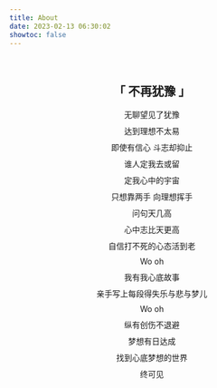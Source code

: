 ```yaml
---
title: About
date: 2023-02-13 06:30:02
showtoc: false
---
```


<!--

<style>
.about_horizontal_arrangement{
display:flex;
gap: 20px;
}

.about_under_line_gap{
padding-bottom: 7px; 
border-bottom: 1px solid gray; 
}
</style>

</br>

<div class="about_horizontal_arrangement">
  <div>
    <img src="https://raw.githubusercontent.com/HCY-ASLEEP/picture-bed/main/picture-bed/transparent.svg" style="width:100%">
  </div>
  <div>
    <img src="https://raw.githubusercontent.com/HCY-ASLEEP/picture-bed/main/picture-bed/transparent.svg" style="width:100%">
  </div>
  <div>
    <img src="https://raw.githubusercontent.com/HCY-ASLEEP/picture-bed/main/picture-bed/linux.svg" style="width:100%">
  </div>
  <div>
    <img src="https://raw.githubusercontent.com/HCY-ASLEEP/picture-bed/main/picture-bed/transparent.svg" style="width:100%">
  </div>
  <div>
    <img src="https://raw.githubusercontent.com/HCY-ASLEEP/picture-bed/main/picture-bed/transparent.svg" style="width:100%">
  </div>
</div>

<br/>

<h3 align="center"><span class="about_under_line_gap">「不再犹豫」</span></h3>

-->

</br>

<h2 align="center">「 不再犹豫 」</h2>
<center style="margin-top: 9px">无聊望见了犹豫</center>
<center style="margin-top: 9px">达到理想不太易</center>
<center style="margin-top: 9px">即使有信心 斗志却抑止</center>
<center style="margin-top: 9px">谁人定我去或留</center>
<center style="margin-top: 9px">定我心中的宇宙</center>
<center style="margin-top: 9px">只想靠两手 向理想挥手</span></center>
<center style="margin-top: 9px">问句天几高</center>
<center style="margin-top: 9px">心中志比天更高</center>
<center style="margin-top: 9px">自信打不死的心态活到老</center>
<center style="margin-top: 9px">Wo oh</center>
<center style="margin-top: 9px">我有我心底故事</center>
<center style="margin-top: 9px">亲手写上每段得失乐与悲与梦儿</center>
<center style="margin-top: 9px">Wo oh</center>
<center style="margin-top: 9px">纵有创伤不退避</center>
<center style="margin-top: 9px">梦想有日达成</center>
<center style="margin-top: 9px">找到心底梦想的世界</center>
<center style="margin-top: 9px">终可见</center>



<!--

<br/>
<br/>
<br/>

<div class="about_horizontal_arrangement">
  <div>
    <img src="https://raw.githubusercontent.com/HCY-ASLEEP/picture-bed/main/picture-bed/arch.svg" style="width:100%">
  </div>
  <div>
    <img src="https://raw.githubusercontent.com/HCY-ASLEEP/picture-bed/main/picture-bed/debian.svg" style="width:100%">
  </div>
  <div>
    <img src="https://raw.githubusercontent.com/HCY-ASLEEP/picture-bed/main/picture-bed/git.svg" style="width:100%">
  </div>
  <div>
    <img src="https://raw.githubusercontent.com/HCY-ASLEEP/picture-bed/main/picture-bed/hexo.svg" style="width:100%">
  </div>
  <div>
    <img src="https://raw.githubusercontent.com/HCY-ASLEEP/picture-bed/main/picture-bed/neovim.svg" style="width:100%">
  </div>
  <div>
    <img src="https://raw.githubusercontent.com/HCY-ASLEEP/picture-bed/main/picture-bed/podman.svg" style="width:100%">
  </div>
  <div>
    <img src="https://raw.githubusercontent.com/HCY-ASLEEP/picture-bed/main/picture-bed/ubuntu.svg" style="width:100%">
  </div>
</div>

</br>

-->
